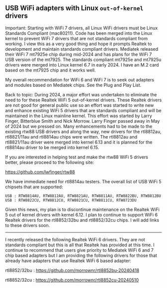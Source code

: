 ## USB WiFi adapters with Linux `out-of-kernel` drivers

Important: Starting with WiFi 7 drivers, all Linux WiFi drivers must be Linux Standards Compliant (mac80211). Code has been merged into the Linux kernel to prevent WiFi 7 drivers that are not standards compliant from working. I view this as a very good thing and hope it prompts Realtek to development and maintain standards compliant drivers. Mediatek released their WiFi 7 mt7925e chip during mid-2024 and has plans for the WiFi 7 USB version of the mt7925. The standards compliant mt7925e and mt7925u drivers were merged into Linux kernel 6.7 in early 2024. I have an M.2 card based on the mt7925 chip and it works well.

My overall recommendation for WiFi 6 and WiFi 7 is to seek out adapters and modules based on Mediatek chips. See the Plug and Play  List.

Back to topic: During 2024, a major effort was undertaken to eliminate the need to for these Realtek WiFi 5 out-of-kernel drivers. These Realtek drivers are not good for general public use so an effort was started to write new and enhance existing WiFi 5 drivers that are standards compliant and will be maintained in the Linux mainline kernel. This effort was started by Larry Finger, Bitterblue Smith and Nick Morrow. Larry Finger passed away in May of 2024 but we pressed on. Many enhancements had to be made to the existing rtw88 USB drivers and along the way, new drivers for the rtl8812au, rtl8821/11au and rtl8814au chips were written. The rtl8812au and rtl8821/11au driver were merged into kernel 6.13 and it is planned for the rtl8814au driver to be merged into kernel 6.15.

If you are interested in helping test and make the rtw88 WiFi 5 drivers better, please proceed to the following site:

https://github.com/lwfinger/rtw88

We have immediate need for rtl8814au testers. The overall list of USB WiFi 5 chipsets that are supported:

```
USB : RTW8814AU, RTW8812AU, RTW8821AU, RTW8811AU, RTW8822BU, RTW8812BU
USB : RTW8822CU, RTW8812CU, RTW8821CU, RTW8811CU, RTW8723DU
```

Given this news, my plan is to discontinue maintenance on the Realtek WiFi 5 out of kernel drivers with kernel 6.12. I plan to continue to support WiFi 6 Realtek drivers for the rtl8852/32bu and rtl8852/32cu chips. I will add links to these drivers soon.

-----

I recently released the following Realtek WiFi 6 drivers. They are not standards compliant but this is all that Realtek has provided at this time. I continue to recommend that users give priority to Mediatek WiFi 6 and 7 chip based adapters but I am providing the following drivers for those that already have adapters that use Realtek WiFi 6 based adapter:

rtl8852/32bu : https://github.com/morrownr/rtl8852bu-20240418

rtl8852/32cu : https://github.com/morrownr/rtl8852cu-20240510






